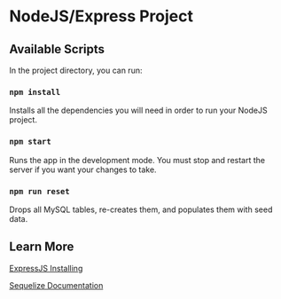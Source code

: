 # NodeJS/Express Project

## Available Scripts

In the project directory, you can run:

### `npm install`

Installs all the dependencies you will need in order to run your NodeJS project.

### `npm start`

Runs the app in the development mode.
You must stop and restart the server if you want your changes to take.

### `npm run reset`
Drops all MySQL tables, re-creates them, and populates them with seed data.

## Learn More

[ExpressJS Installing](https://expressjs.com/en/starter/installing.html)

[Sequelize Documentation](https://sequelize.org/v7/)